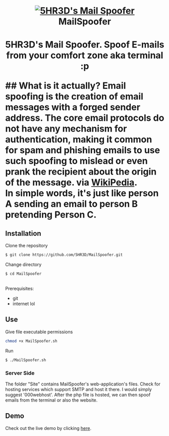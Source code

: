 <h1 align="center">
 <a href="https://github.com/5HR3D/MailSpoofer"><img src="https://github.com/5HR3D/MailSpoofer/blob/main/Images/ms.png" alt="5HR3D's Mail Spoofer"></a>
 <br> MailSpoofer<h1><p align="center">
5HR3D's Mail Spoofer. Spoof E-mails from your comfort zone aka terminal :p 
</p>
## What is it actually?
Email spoofing is the creation of email messages with a forged sender address. The core email protocols do not have any mechanism for authentication, making it common for spam and phishing emails to use such spoofing to mislead or even prank the recipient about the origin of the message. via <a href="https://en.wikipedia.org/wiki/Email_spoofing">WikiPedia</a>.
<br>
In simple words, it's just like person A sending an email to person B pretending Person C. 

## Installation
Clone the repository
```sh
$ git clone https://github.com/5HR3D/MailSpoofer.git
```
Change directory
```
$ cd MailSpoofer
```
<br>
Prerequisites:
<ul><li>git</li>
<li>internet lol</li></ul>

## Use
Give file executable permissions
```sh
chmod +x MailSpoofer.sh
```
Run
```sh
$ ./MailSpoofer.sh
```
### Server Side
The folder "Site" contains MailSpoofer's web-application's files. Check for hosting services which support SMTP and host it there. I would simply suggest '000webhost'. After the php file is hosted, we can then spoof emails from the terminal or also the website.
## Demo
Check out the live demo by clicking <a href="https://5hrmailspoofer.000webhostapp.com">here</a>.

